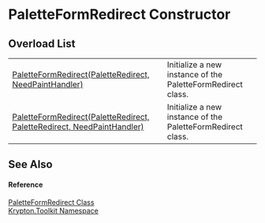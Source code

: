 # PaletteFormRedirect Constructor


## Overload List
<table>
<tr>
<td><a href="09a56795-c03e-32cf-3512-4fcb1b506956.md">PaletteFormRedirect(PaletteRedirect, NeedPaintHandler)</a></td>
<td>Initialize a new instance of the PaletteFormRedirect class.</td></tr>
<tr>
<td><a href="02596278-5997-415f-7198-ff085105391e.md">PaletteFormRedirect(PaletteRedirect, PaletteRedirect, NeedPaintHandler)</a></td>
<td>Initialize a new instance of the PaletteFormRedirect class.</td></tr>
</table>

## See Also


#### Reference
<a href="fa078fae-b7b3-f8fc-7a69-2993bbc572db.md">PaletteFormRedirect Class</a>  
<a href="79d2eac2-21f4-54ff-7552-b20c33c30600.md">Krypton.Toolkit Namespace</a>  
